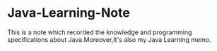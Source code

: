 # Java-Learning-Note
This is a note which recorded the knowledge and programming specifications about Java.Moreover,It's also my Java Learning memo.
